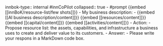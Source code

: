 innbok-type:: internal
#innCoPilot
collapsed:: true
	- #prompt {{embed [[innBoK/resource-list/few shots]]}}
		- My business description:
		- {{embed [[AI business description/content]]}} {{embed [[resources/content]]}} {{embed [[capital/content]]}} {{embed [[activities/content]]}}
		- Action:
		- Propose resource list: the assets, capabilities, and infrastructure a business uses to create and deliver value to its customers.
		- Answer:
		- Please write your respons in a MarkDown code box.


